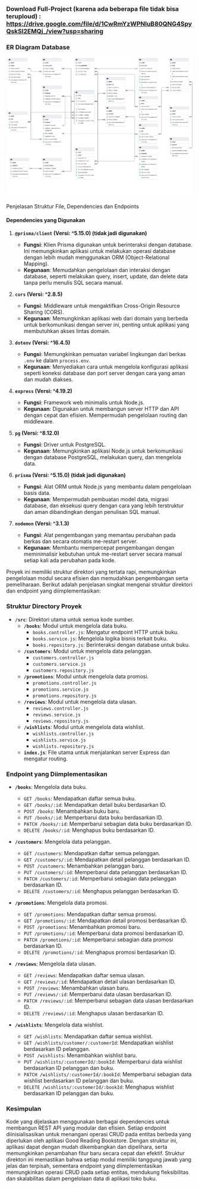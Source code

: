 ### Download Full-Project (karena ada beberapa file tidak bisa teruploud) : https://drive.google.com/file/d/1CwRmYzWPNluB80QNG4SpyQskSl2EMQj_/view?usp=sharing
###
### ER Diagram Database
<img src="ERD Diagram GRB.png" alt="Diagram" />

 Penjelasan Struktur File, Dependencies dan Endpoints

#### **Dependencies yang Digunakan**

1. **`@prisma/client` (Versi: ^5.15.0) (tidak jadi digunakan)**
   - **Fungsi**: Klien Prisma digunakan untuk berinteraksi dengan database. Ini memungkinkan aplikasi untuk melakukan operasi database dengan lebih mudah menggunakan ORM (Object-Relational Mapping).
   - **Kegunaan**: Memudahkan pengelolaan dan interaksi dengan database, seperti melakukan query, insert, update, dan delete data tanpa perlu menulis SQL secara manual.

2. **`cors` (Versi: ^2.8.5)**
   - **Fungsi**: Middleware untuk mengaktifkan Cross-Origin Resource Sharing (CORS).
   - **Kegunaan**: Memungkinkan aplikasi web dari domain yang berbeda untuk berkomunikasi dengan server ini, penting untuk aplikasi yang membutuhkan akses lintas domain.

3. **`dotenv` (Versi: ^16.4.5)**
   - **Fungsi**: Memungkinkan pemuatan variabel lingkungan dari berkas `.env` ke dalam `process.env`.
   - **Kegunaan**: Menyediakan cara untuk mengelola konfigurasi aplikasi seperti koneksi database dan port server dengan cara yang aman dan mudah diakses.

4. **`express` (Versi: ^4.19.2)**
   - **Fungsi**: Framework web minimalis untuk Node.js.
   - **Kegunaan**: Digunakan untuk membangun server HTTP dan API dengan cepat dan efisien. Mempermudah pengelolaan routing dan middleware.

5. **`pg` (Versi: ^8.12.0)**
   - **Fungsi**: Driver untuk PostgreSQL.
   - **Kegunaan**: Memungkinkan aplikasi Node.js untuk berkomunikasi dengan database PostgreSQL, melakukan query, dan mengelola data.

6. **`prisma` (Versi: ^5.15.0) (tidak jadi digunakan)**
   - **Fungsi**: Alat ORM untuk Node.js yang membantu dalam pengelolaan basis data.
   - **Kegunaan**: Mempermudah pembuatan model data, migrasi database, dan eksekusi query dengan cara yang lebih terstruktur dan aman dibandingkan dengan penulisan SQL manual.

7. **`nodemon` (Versi: ^3.1.3)**
   - **Fungsi**: Alat pengembangan yang memantau perubahan pada berkas dan secara otomatis me-restart server.
   - **Kegunaan**: Membantu mempercepat pengembangan dengan meminimalisir kebutuhan untuk me-restart server secara manual setiap kali ada perubahan pada kode.

Proyek ini memiliki struktur direktori yang tertata rapi, memungkinkan pengelolaan modul secara efisien dan memudahkan pengembangan serta pemeliharaan. Berikut adalah penjelasan singkat mengenai struktur direktori dan endpoint yang diimplementasikan:

### Struktur Directory Proyek

- **`/src`**: Direktori utama untuk semua kode sumber.
  - **`/books`**: Modul untuk mengelola data buku.
    - `books.controller.js`: Mengatur endpoint HTTP untuk buku.
    - `books.service.js`: Mengelola logika bisnis terkait buku.
    - `books.repository.js`: Berinteraksi dengan database untuk buku.
  - **`/customers`**: Modul untuk mengelola data pelanggan.
    - `customers.controller.js`
    - `customers.service.js`
    - `customers.repository.js`
  - **`/promotions`**: Modul untuk mengelola data promosi.
    - `promotions.controller.js`
    - `promotions.service.js`
    - `promotions.repository.js`
  - **`/reviews`**: Modul untuk mengelola data ulasan.
    - `reviews.controller.js`
    - `reviews.service.js`
    - `reviews.repository.js`
  - **`/wishlists`**: Modul untuk mengelola data wishlist.
    - `wishlists.controller.js`
    - `wishlists.service.js`
    - `wishlists.repository.js`
  - **`index.js`**: File utama untuk menjalankan server Express dan mengatur routing.

### Endpoint yang Diimplementasikan

- **`/books`**: Mengelola data buku.
  - `GET /books`: Mendapatkan daftar semua buku.
  - `GET /books/:id`: Mendapatkan detail buku berdasarkan ID.
  - `POST /books`: Menambahkan buku baru.
  - `PUT /books/:id`: Memperbarui data buku berdasarkan ID.
  - `PATCH /books/:id`: Memperbarui sebagian data buku berdasarkan ID.
  - `DELETE /books/:id`: Menghapus buku berdasarkan ID.

- **`/customers`**: Mengelola data pelanggan.
  - `GET /customers`: Mendapatkan daftar semua pelanggan.
  - `GET /customers/:id`: Mendapatkan detail pelanggan berdasarkan ID.
  - `POST /customers`: Menambahkan pelanggan baru.
  - `PUT /customers/:id`: Memperbarui data pelanggan berdasarkan ID.
  - `PATCH /customers/:id`: Memperbarui sebagian data pelanggan berdasarkan ID.
  - `DELETE /customers/:id`: Menghapus pelanggan berdasarkan ID.

- **`/promotions`**: Mengelola data promosi.
  - `GET /promotions`: Mendapatkan daftar semua promosi.
  - `GET /promotions/:id`: Mendapatkan detail promosi berdasarkan ID.
  - `POST /promotions`: Menambahkan promosi baru.
  - `PUT /promotions/:id`: Memperbarui data promosi berdasarkan ID.
  - `PATCH /promotions/:id`: Memperbarui sebagian data promosi berdasarkan ID.
  - `DELETE /promotions/:id`: Menghapus promosi berdasarkan ID.

- **`/reviews`**: Mengelola data ulasan.
  - `GET /reviews`: Mendapatkan daftar semua ulasan.
  - `GET /reviews/:id`: Mendapatkan detail ulasan berdasarkan ID.
  - `POST /reviews`: Menambahkan ulasan baru.
  - `PUT /reviews/:id`: Memperbarui data ulasan berdasarkan ID.
  - `PATCH /reviews/:id`: Memperbarui sebagian data ulasan berdasarkan ID.
  - `DELETE /reviews/:id`: Menghapus ulasan berdasarkan ID.

- **`/wishlists`**: Mengelola data wishlist.
  - `GET /wishlists`: Mendapatkan daftar semua wishlist.
  - `GET /wishlists/customer/:customerId`: Mendapatkan wishlist berdasarkan ID pelanggan.
  - `POST /wishlists`: Menambahkan wishlist baru.
  - `PUT /wishlists/:customerId/:bookId`: Memperbarui data wishlist berdasarkan ID pelanggan dan buku.
  - `PATCH /wishlists/:customerId/:bookId`: Memperbarui sebagian data wishlist berdasarkan ID pelanggan dan buku.
  - `DELETE /wishlists/:customerId/:bookId`: Menghapus wishlist berdasarkan ID pelanggan dan buku.

### Kesimpulan
Kode yang dijelaskan menggunakan berbagai dependencies untuk membangun REST API yang modular dan efisien. Setiap endpoint diinisialisasikan untuk menangani operasi CRUD pada entitas berbeda yang diperlukan oleh aplikasi Good Reading Bookstore. Dengan struktur ini, aplikasi dapat dengan mudah dikembangkan dan dipelihara, serta memungkinkan penambahan fitur baru secara cepat dan efektif. Struktur direktori ini memastikan bahwa setiap modul memiliki tanggung jawab yang jelas dan terpisah, sementara endpoint yang diimplementasikan memungkinkan operasi CRUD pada setiap entitas, mendukung fleksibilitas dan skalabilitas dalam pengelolaan data di aplikasi toko buku.
